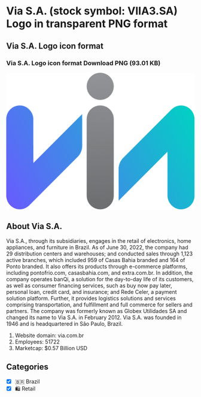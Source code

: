# Via S.A. (stock symbol: VIIA3.SA) Logo in transparent PNG format

## Via S.A. Logo icon format

### Via S.A. Logo icon format Download PNG (93.01 KB)

![Via S.A. Logo icon format Download PNG (93.01 KB)](/img/orig/VIIA3.SA-431cee1d.png)

## About Via S.A.

Via S.A., through its subsidiaries, engages in the retail of electronics, home appliances, and furniture in Brazil. As of June 30, 2022, the company had 29 distribution centers and warehouses; and conducted sales through 1,123 active branches, which included 959 of Casas Bahia branded and 164 of Ponto branded. It also offers its products through e-commerce platforms, including pontofrio.com, casasbahia.com, and extra.com.br. In addition, the company operates banQi, a solution for the day-to-day life of its customers, as well as consumer financing services, such as buy now pay later, personal loan, credit card, and insurance; and Rede Celer, a payment solution platform. Further, it provides logistics solutions and services comprising transportation, and fulfillment and full commerce for sellers and partners. The company was formerly known as Globex Utilidades SA and changed its name to Via S.A. in February 2012. Via S.A. was founded in 1946 and is headquartered in São Paulo, Brazil.

1. Website domain: via.com.br
2. Employees: 51722
3. Marketcap: $0.57 Billion USD


## Categories
- [x] 🇧🇷 Brazil
- [x] 🛍️ Retail
